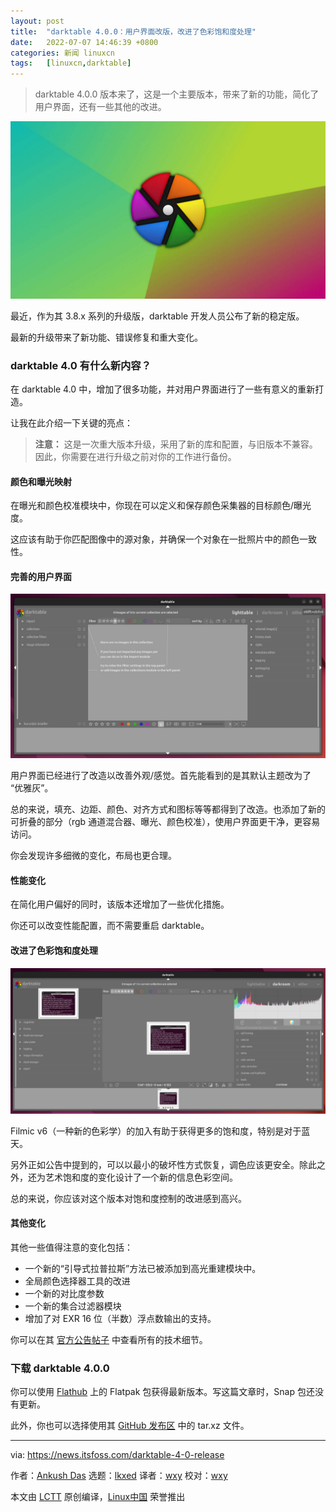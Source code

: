 ```yaml
---
layout: post
title:	"darktable 4.0.0：用户界面改版，改进了色彩饱和度处理"
date:	2022-07-07 14:46:39 +0800 
categories:	新闻 linuxcn 
tags:	[linuxcn,darktable]
---
```




> 
> darktable 4.0.0 版本来了，这是一个主要版本，带来了新的功能，简化了用户界面，还有一些其他的改进。
> 
> 
> 


![darktable](/Asserts/Images/album/202207/07/144639otro3xcf8qqsq335.jpg)


最近，作为其 3.8.x 系列的升级版，darktable 开发人员公布了新的稳定版。


最新的升级带来了新功能、错误修复和重大变化。


### darktable 4.0 有什么新内容？


在 darktable 4.0 中，增加了很多功能，并对用户界面进行了一些有意义的重新打造。


让我在此介绍一下关键的亮点：



> 
> **注意：** 这是一次重大版本升级，采用了新的库和配置，与旧版本不兼容。因此，你需要在进行升级之前对你的工作进行备份。
> 
> 
> 


#### 颜色和曝光映射


在曝光和颜色校准模块中，你现在可以定义和保存颜色采集器的目标颜色/曝光度。


这应该有助于你匹配图像中的源对象，并确保一个对象在一批照片中的颜色一致性。


#### 完善的用户界面


![darktable](/Asserts/Images/album/202207/07/144640w7sny19odpiwetzs.jpg)


用户界面已经进行了改造以改善外观/感觉。首先能看到的是其默认主题改为了 “优雅灰”。


总的来说，填充、边距、颜色、对齐方式和图标等等都得到了改造。也添加了新的可折叠的部分（rgb 通道混合器、曝光、颜色校准），使用户界面更干净，更容易访问。


你会发现许多细微的变化，布局也更合理。


#### 性能变化


在简化用户偏好的同时，该版本还增加了一些优化措施。


你还可以改变性能配置，而不需要重启 darktable。


#### 改进了色彩饱和度处理


![darktable](/Asserts/Images/album/202207/07/144640cf4zmm3dtjtvq3h4.jpg)


Filmic v6（一种新的色彩学）的加入有助于获得更多的饱和度，特别是对于蓝天。


另外正如公告中提到的，可以以最小的破坏性方式恢复，调色应该更安全。除此之外，还为艺术饱和度的变化设计了一个新的信息色彩空间。


总的来说，你应该对这个版本对饱和度控制的改进感到高兴。


#### 其他变化


其他一些值得注意的变化包括：


* 一个新的“引导式拉普拉斯”方法已被添加到高光重建模块中。
* 全局颜色选择器工具的改进
* 一个新的对比度参数
* 一个新的集合过滤器模块
* 增加了对 EXR 16 位（半数）浮点数输出的支持。


你可以在其 [官方公告帖子](https://www.darktable.org/2022/07/darktable-4.0.0-released/) 中查看所有的技术细节。


### 下载 darktable 4.0.0


你可以使用 [Flathub](https://flathub.org/apps/details/org.darktable.Darktable) 上的 Flatpak 包获得最新版本。写这篇文章时，Snap 包还没有更新。


此外，你也可以选择使用其 [GitHub 发布区](https://github.com/darktable-org/darktable/releases/tag/release-4.0.0) 中的 tar.xz 文件。




---


via: <https://news.itsfoss.com/darktable-4-0-release>


作者：[Ankush Das](https://news.itsfoss.com/author/ankush/) 选题：[lkxed](https://github.com/lkxed) 译者：[wxy](https://github.com/wxy) 校对：[wxy](https://github.com/wxy)


本文由 [LCTT](https://github.com/LCTT/TranslateProject) 原创编译，[Linux中国](https://linux.cn/) 荣誉推出
